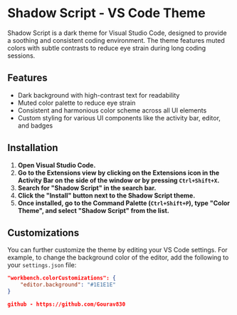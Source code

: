# Shadow Script - VS Code Theme

Shadow Script is a dark theme for Visual Studio Code, designed to provide a soothing and consistent coding environment. The theme features muted colors with subtle contrasts to reduce eye strain during long coding sessions.

## Features

- Dark background with high-contrast text for readability
- Muted color palette to reduce eye strain
- Consistent and harmonious color scheme across all UI elements
- Custom styling for various UI components like the activity bar, editor, and badges

## Installation

1. **Open Visual Studio Code.**
2. **Go to the Extensions view by clicking on the Extensions icon in the Activity Bar on the side of the window or by pressing `Ctrl+Shift+X`.**
3. **Search for "Shadow Script" in the search bar.**
4. **Click the "Install" button next to the Shadow Script theme.**
5. **Once installed, go to the Command Palette (`Ctrl+Shift+P`), type "Color Theme", and select "Shadow Script" from the list.**

## Customizations

You can further customize the theme by editing your VS Code settings. For example, to change the background color of the editor, add the following to your `settings.json` file:

```json
"workbench.colorCustomizations": {
    "editor.background": "#1E1E1E"
}

github - https://github.com/Gourav830
